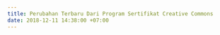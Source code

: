 ```yaml
---
title: Perubahan Terbaru Dari Program Sertifikat Creative Commons
date: 2018-12-11 14:38:00 +07:00
---
```


